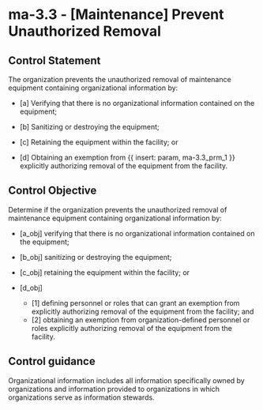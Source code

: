 # ma-3.3 - \[Maintenance\] Prevent Unauthorized Removal

## Control Statement

The organization prevents the unauthorized removal of maintenance equipment containing organizational information by:

- \[a\] Verifying that there is no organizational information contained on the equipment;

- \[b\] Sanitizing or destroying the equipment;

- \[c\] Retaining the equipment within the facility; or

- \[d\] Obtaining an exemption from {{ insert: param, ma-3.3_prm_1 }} explicitly authorizing removal of the equipment from the facility.

## Control Objective

Determine if the organization prevents the unauthorized removal of maintenance equipment containing organizational information by:

- \[a_obj\] verifying that there is no organizational information contained on the equipment;

- \[b_obj\] sanitizing or destroying the equipment;

- \[c_obj\] retaining the equipment within the facility; or

- \[d_obj\]

  - \[1\] defining personnel or roles that can grant an exemption from explicitly authorizing removal of the equipment from the facility; and
  - \[2\] obtaining an exemption from organization-defined personnel or roles explicitly authorizing removal of the equipment from the facility.

## Control guidance

Organizational information includes all information specifically owned by organizations and information provided to organizations in which organizations serve as information stewards.
